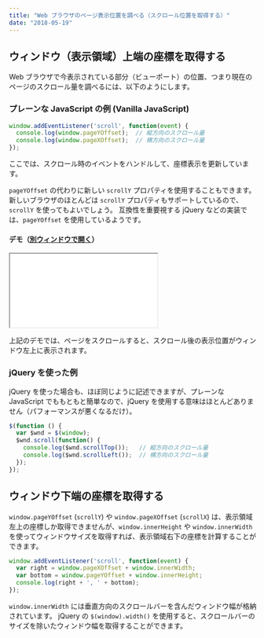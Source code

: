 ```yaml
---
title: "Web ブラウザのページ表示位置を調べる（スクロール位置を取得する）"
date: "2018-05-19"
---
```


ウィンドウ（表示領域）上端の座標を取得する
----

Web ブラウザで今表示されている部分（ビューポート）の位置、つまり現在のページのスクロール量を調べるには、以下のようにします。

### プレーンな JavaScript の例 (Vanilla JavaScript)

~~~ javascript
window.addEventListener('scroll', function(event) {
  console.log(window.pageYOffset);  // 縦方向のスクロール量
  console.log(window.pageXOffset);  // 横方向のスクロール量
});
~~~

ここでは、スクロール時のイベントをハンドルして、座標表示を更新しています。

<div class="note">
<code>pageYOffset</code> の代わりに新しい <code>scrollY</code> プロパティを使用することもできます。
新しいブラウザのほとんどは <code>scrollY</code> プロパティもサポートしているので、<code>scrollY</code> を使ってもよいでしょう。
互換性を重要視する jQuery などの実装では、<code>pageYOffset</code> を使用しているようです。
</div>

#### デモ（<a target="_blank" href="scroll-pos-demo.html">別ウィンドウで開く</a>）

<iframe class="maku-htmlDemo" src="scroll-pos-demo.html"></iframe>

上記のデモでは、ページをスクロールすると、スクロール後の表示位置がウィンドウ左上に表示されます。


### jQuery を使った例

jQuery を使った場合も、ほぼ同じように記述できますが、プレーンな JavaScript でももともと簡単なので、jQuery を使用する意味はほとんどありません（パフォーマンスが悪くなるだけ）。

~~~ javascript
$(function () {
  var $wnd = $(window);
  $wnd.scroll(function() {
    console.log($wnd.scrollTop());   // 縦方向のスクロール量
    console.log($wnd.scrollLeft());  // 横方向のスクロール量
  });
});
~~~


ウィンドウ下端の座標を取得する
----

`window.pageYOffset` (`scrollY`) や `window.pageXOffset` (`scrollX`) は、表示領域左上の座標しか取得できませんが、`window.innerHeight` や `window.innerWidth` を使ってウィンドウサイズを取得すれば、表示領域右下の座標を計算することができます。

~~~ javascript
window.addEventListener('scroll', function(event) {
  var right = window.pageXOffset + window.innerWidth;
  var bottom = window.pageYOffset + window.innerHeight;
  console.log(right + ', ' + bottom);
});
~~~

<div class="note">
<code>window.innerWidth</code> には垂直方向のスクロールバーを含んだウィンドウ幅が格納されています。
jQuery の <code>$(window).width()</code> を使用すると、スクロールバーのサイズを除いたウィンドウ幅を取得することができます。
</div>

